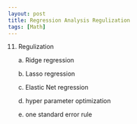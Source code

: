 ```yaml
---
layout: post
title: Regression Analysis Regulization
tags: [Math]
---
```

11. Regulization

    a. Ridge regression

    b. Lasso regression

    c. Elastic Net regression

    d. hyper parameter optimization

    e. one standard error rule
